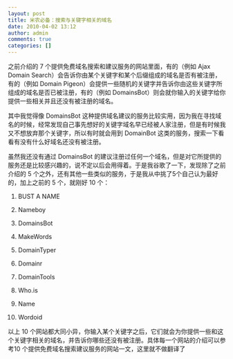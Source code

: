 ```yaml
---
layout: post
title: 米农必备：搜索与关键字相关的域名 
date: 2010-04-02 13:12
author: admin
comments: true
categories: []
---
```

之前介绍的 7 个提供免费域名搜索和建议服务的网站里面，有的（例如 Ajax Domain Search）会告诉你由某个关键字和某个后缀组成的域名是否有被注册，有的（例如 Domain Pigeon）会提供一些随机的关键字并告诉你由这些关键字所组成的域名是否已被注册，有的（例如 DomainsBot）则会就你输入的关键字给你提供一些相关并且还没有被注册的域名。

其中我觉得像 DomainsBot 这种提供域名建议的服务比较实用，因为我在寻找域名的时候，经常发现自己事先想好的关键字域名早已经被人家注册，但是有时候我又不想放弃那个关键字，所以有时就会用到 DomainBot 这类的服务，搜索一下看看有没有什么好域名还没有被注册。

虽然我还没有通过 DomainsBot 的建议注册过任何一个域名，但是对它所提供的服务还是比较感兴趣的，说不定以后会用得着。于是我谷歌了一下，发现除了之前介绍的 5 个之外，还有其他一些类似的服务，于是我从中挑了5个自己认为最好的，加上之前的 5 个，就刚好 10 个：

1. BUST A NAME

2. Nameboy

3. DomainsBot

4. MakeWords

5. DomainTyper

6. Domainr

7. DomainTools

8. Who.is

9. Name

10. Wordoid

以上 10 个网站都大同小异，你输入某个关键字之后，它们就会为你提供一些和这个关键字相关的域名，并告诉你哪些还没有被注册。具体每一个网站的介绍可以参考10 个提供免费域名搜索建议服务的网站一文，这里就不做翻译了
